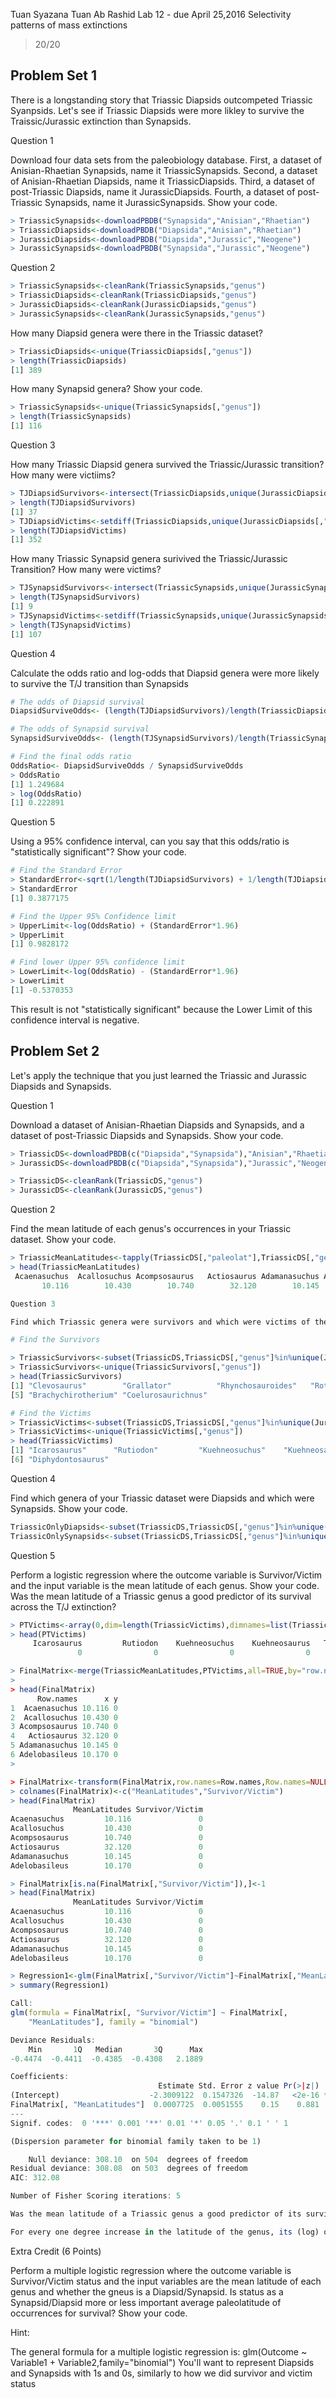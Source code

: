 Tuan Syazana Tuan Ab Rashid
Lab 12 - due April 25,2016
Selectivity patterns of mass extinctions

> 20/20

## Problem Set 1

There is a longstanding story that Triassic Diapsids outcompeted Triassic Syanpsids. Let's see if Triassic Diapsids were more likley to survive the Traissic/Jurassic extinction than Synapsids.

Question 1

Download four data sets from the paleobiology database. First, a dataset of Anisian-Rhaetian Synapsids, name it TriassicSynapsids. Second, a dataset of Anisian-Rhaetian Diapsids, name it TriassicDiapsids. Third, a dataset of post-Triassic Diapsids, name it JurassicDiapsids. Fourth, a dataset of post-Triassic Synapsids, name it JurassicSynapsids. Show your code.

````R
> TriassicSynapsids<-downloadPBDB("Synapsida","Anisian","Rhaetian")
> TriassicDiapsids<-downloadPBDB("Diapsida","Anisian","Rhaetian")
> JurassicDiapsids<-downloadPBDB("Diapsida","Jurassic","Neogene")
> JurassicSynapsids<-downloadPBDB("Synapsida","Jurassic","Neogene")
````

Question 2

````R
> TriassicSynapsids<-cleanRank(TriassicSynapsids,"genus")
> TriassicDiapsids<-cleanRank(TriassicDiapsids,"genus")
> JurassicDiapsids<-cleanRank(JurassicDiapsids,"genus")
> JurassicSynapsids<-cleanRank(JurassicSynapsids,"genus")
````

How many Diapsid genera were there in the Triassic dataset? 

````R
> TriassicDiapsids<-unique(TriassicDiapsids[,"genus"])
> length(TriassicDiapsids)
[1] 389
````

How many Synapsid genera? Show your code.

````R
> TriassicSynapsids<-unique(TriassicSynapsids[,"genus"])
> length(TriassicSynapsids)
[1] 116
````

Question 3

How many Triassic Diapsid genera survived the Triassic/Jurassic transition? How many were victiims? 

````R
> TJDiapsidSurvivors<-intersect(TriassicDiapsids,unique(JurassicDiapsids[,"genus"]))
> length(TJDiapsidSurvivors)
[1] 37
> TJDiapsidVictims<-setdiff(TriassicDiapsids,unique(JurassicDiapsids[,"genus"]))
> length(TJDiapsidVictims)
[1] 352
````

How many Triassic Synapsid genera surivived the Triassic/Jurassic Transition? How many were victims?

````R
> TJSynapsidSurvivors<-intersect(TriassicSynapsids,unique(JurassicSynapsids[,"genus"]))
> length(TJSynapsidSurvivors)
[1] 9
> TJSynapsidVictims<-setdiff(TriassicSynapsids,unique(JurassicSynapsids[,"genus"]))
> length(TJSynapsidVictims)
[1] 107
````

Question 4

Calculate the odds ratio and log-odds that Diapsid genera were more likely to survive the T/J transition than Synapsids

````R
# The odds of Diapsid survival
DiapsidSurviveOdds<- (length(TJDiapsidSurvivors)/length(TriassicDiapsids)) / (length(TJDiapsidVictims)/length(TriassicDiapsids))

# The odds of Synapsid survival
SynapsidSurviveOdds<- (length(TJSynapsidSurvivors)/length(TriassicSynapsids)) / (length(TJSynapsidVictims)/length(TriassicSynapsids))

# Find the final odds ratio
OddsRatio<- DiapsidSurviveOdds / SynapsidSurviveOdds
> OddsRatio
[1] 1.249684
> log(OddsRatio)
[1] 0.222891
````

Question 5

Using a 95% confidence interval, can you say that this odds/ratio is "statistically significant"? Show your code.

````R
# Find the Standard Error
> StandardError<-sqrt(1/length(TJDiapsidSurvivors) + 1/length(TJDiapsidVictims) + 1/length(TJSynapsidSurvivors) + 1/length(TJSynapsidVictims))
> StandardError
[1] 0.3877175

# Find the Upper 95% Confidence limit
> UpperLimit<-log(OddsRatio) + (StandardError*1.96)
> UpperLimit
[1] 0.9828172

# Find lower Upper 95% confidence limit
> LowerLimit<-log(OddsRatio) - (StandardError*1.96)
> LowerLimit
[1] -0.5370353
````

This result is not "statistically significant" because the Lower Limit of this confidence interval is negative.

## Problem Set 2

Let's apply the technique that you just learned the Triassic and Jurassic Diapsids and Synapsids.

Question 1

Download a dataset of Anisian-Rhaetian Diapsids and Synapsids, and a dataset of post-Triassic Diapsids and Synapsids. Show your code.

````R
> TriassicDS<-downloadPBDB(c("Diapsida","Synapsida"),"Anisian","Rhaetian")
> JurassicDS<-downloadPBDB(c("Diapsida","Synapsida"),"Jurassic","Neogene")

> TriassicDS<-cleanRank(TriassicDS,"genus")
> JurassicDS<-cleanRank(JurassicDS,"genus")
````

Question 2

Find the mean latitude of each genus's occurrences in your Triassic dataset. Show your code.

````R
> TriassicMeanLatitudes<-tapply(TriassicDS[,"paleolat"],TriassicDS[,"genus"],mean)
> head(TriassicMeanLatitudes)
 Acaenasuchus  Acallosuchus Acompsosaurus   Actiosaurus Adamanasuchus Adelobasileus 
       10.116        10.430        10.740        32.120        10.145        10.170 

Question 3

Find which Triassic genera were survivors and which were victims of the Triassic/Jurassic event. Show your code.

# Find the Survivors

> TriassicSurvivors<-subset(TriassicDS,TriassicDS[,"genus"]%in%unique(JurassicDS[,"genus"])==TRUE)
> TriassicSurvivors<-unique(TriassicSurvivors[,"genus"])
> head(TriassicSurvivors)
[1] "Clevosaurus"        "Grallator"          "Rhynchosauroides"   "Rotodactylus"      
[5] "Brachychirotherium" "Coelurosaurichnus"      

# Find the Victims
> TriassicVictims<-subset(TriassicDS,TriassicDS[,"genus"]%in%unique(JurassicDS[,"genus"])!=TRUE)
> TriassicVictims<-unique(TriassicVictims[,"genus"])
> head(TriassicVictims)
[1] "Icarosaurus"      "Rutiodon"         "Kuehneosuchus"    "Kuehneosaurus"    "Trilophosaurus"  
[6] "Diphydontosaurus"
````

Question 4

Find which genera of your Triassic dataset were Diapsids and which were Synapsids. Show your code.

````R
TriassicOnlyDiapsids<-subset(TriassicDS,TriassicDS[,"genus"]%in%unique(TriassicDiapsids[,"genus"])==TRUE)
TriassicOnlySynapsids<-subset(TriassicDS,TriassicDS[,"genus"]%in%unique(TriassicSynapsids[,"genus"])==TRUE)
````

Question 5

Perform a logistic regression where the outcome variable is Survivor/Victim and the input variable is the mean latitude of each genus. Show your code. Was the mean latitude of a Triassic genus a good predictor of its survival across the T/J extinction?

````R
> PTVictims<-array(0,dim=length(TriassicVictims),dimnames=list(TriassicVictims))
> head(PTVictims)
     Icarosaurus         Rutiodon    Kuehneosuchus    Kuehneosaurus   Trilophosaurus Diphydontosaurus 
               0                0                0                0                0                0 

> FinalMatrix<-merge(TriassicMeanLatitudes,PTVictims,all=TRUE,by="row.names")
> 
> head(FinalMatrix)
      Row.names      x y
1  Acaenasuchus 10.116 0
2  Acallosuchus 10.430 0
3 Acompsosaurus 10.740 0
4   Actiosaurus 32.120 0
5 Adamanasuchus 10.145 0
6 Adelobasileus 10.170 0
> 

> FinalMatrix<-transform(FinalMatrix,row.names=Row.names,Row.names=NULL)
> colnames(FinalMatrix)<-c("MeanLatitudes","Survivor/Victim")
> head(FinalMatrix)
              MeanLatitudes Survivor/Victim
Acaenasuchus         10.116               0
Acallosuchus         10.430               0
Acompsosaurus        10.740               0
Actiosaurus          32.120               0
Adamanasuchus        10.145               0
Adelobasileus        10.170               0

> FinalMatrix[is.na(FinalMatrix[,"Survivor/Victim"]),]<-1
> head(FinalMatrix)
              MeanLatitudes Survivor/Victim
Acaenasuchus         10.116               0
Acallosuchus         10.430               0
Acompsosaurus        10.740               0
Actiosaurus          32.120               0
Adamanasuchus        10.145               0
Adelobasileus        10.170               0

> Regression1<-glm(FinalMatrix[,"Survivor/Victim"]~FinalMatrix[,"MeanLatitudes"],family="binomial")
> summary(Regression1)

Call:
glm(formula = FinalMatrix[, "Survivor/Victim"] ~ FinalMatrix[, 
    "MeanLatitudes"], family = "binomial")

Deviance Residuals: 
    Min       1Q   Median       3Q      Max  
-0.4474  -0.4411  -0.4385  -0.4308   2.1889  

Coefficients:
                                 Estimate Std. Error z value Pr(>|z|)    
(Intercept)                    -2.3009122  0.1547326  -14.87   <2e-16 ***
FinalMatrix[, "MeanLatitudes"]  0.0007725  0.0051555    0.15    0.881    
---
Signif. codes:  0 '***' 0.001 '**' 0.01 '*' 0.05 '.' 0.1 ' ' 1

(Dispersion parameter for binomial family taken to be 1)

    Null deviance: 308.10  on 504  degrees of freedom
Residual deviance: 308.08  on 503  degrees of freedom
AIC: 312.08

Number of Fisher Scoring iterations: 5

Was the mean latitude of a Triassic genus a good predictor of its survival across the T/J extinction?

For every one degree increase in the latitude of the genus, its (log) odds of having survived the P/T event increases by 0.0007725. Yes, the mean latitude of a Triassic genus is a good predictor of its survival across the T/J extinction.
````

Extra Credit (6 Points)

Perform a multiple logistic regression where the outcome variable is Survivor/Victim status and the input variables are the mean latitude of each genus and whether the gneus is a Diapsid/Synapsid. Is status as a Synapsid/Diapsid more or less important average paleolatitude of occurrences for survival? Show your code.

Hint:

The general formula for a multiple logistic regression is: glm(Outcome ~ Variable1 + Variable2,family="binomial")
You'll want to represent Diapsids and Synapsids with 1s and 0s, similarly to how we did survivor and victim status
